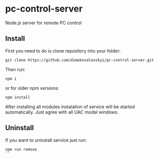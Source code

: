# pc-control-server
Node.js server for remote PC control

## Install

First you need to do is clone repository into your folder:

```
git clone https://github.com/dimakovalevskyi/pc-control-server.git
```

Then run:

```
npm i
```

or for older npm versions:

```
npm install
```

After installing all modules instalation of service will be started automatically. Just agree with all UAC modal windows.

## Uninstall

If you want to uninstall service just run:

```
npm run remove
``
